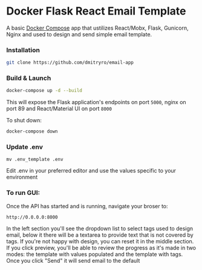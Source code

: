 # Docker Flask React Email Template 

A basic [Docker Compose](https://docs.docker.com/compose/) app that ustilizes React/Mobx, Flask,
Gunicorn, Nginx and used to design and send simple email template.

### Installation

```bash
git clone https://github.com/dmitryro/email-app
```

### Build & Launch

```bash
docker-compose up -d --build
```

This will expose the Flask application's endpoints on port `5000`, nginx on port 89 
and React/Material UI on port `8000`

To shut down:

```bash
docker-compose down
```
### Update .env
```
mv .env_template .env
```
Edit .env in your preferred editor and use the values specific to your
environment


### To run GUI:
Once the API has started and is running, navigate your broser to:

```
http://0.0.0.0:8000
```

In the left section you'll see the dropdown list to select tags used
to design email, below it there will be a textarea to provide text that
is not covered by tags.
If you're not happy with design, you can reset it in the middle section.
If you click preview, you'll be able to review the progress as it's made
in two modes: the template with values populated and the template with tags.
Once you click "Send" it will send email to the default 


